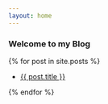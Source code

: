```yaml
---
layout: home
---
```


<h3>Welcome to my Blog</h3>

<div>
  {% for post in site.posts %}
    <ul>
      <li><a href="{{ site.baseurl }}{{ post.url }}">{{ post.title }}</a></li>
    </ul>
  {% endfor %}
</div>



